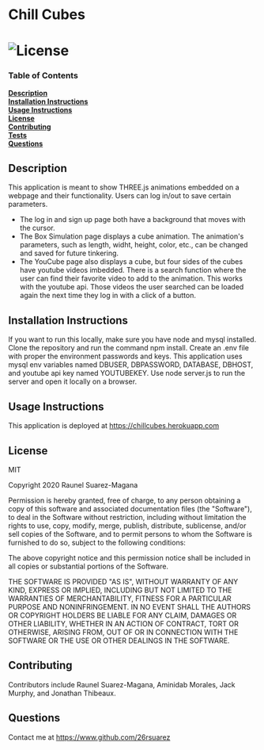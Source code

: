 # Chill Cubes

# ![License](https://img.shields.io/badge/License-MIT-yellow.svg) 

### Table of Contents
**[Description](##description)**<br>
**[Installation Instructions](#installation-instructions)**<br>
**[Usage Instructions](#usage-instructions)**<br>
**[License](#license)**<br>
**[Contributing](#contributing)**<br>
**[Tests](#tests)**<br>
**[Questions](#questions)**<br>

## Description
This application is meant to show THREE.js animations embedded on a webpage and their functionality. Users can log in/out to save certain parameters.
- The log in and sign up page both have a background that moves with the cursor.
- The Box Simulation page displays a cube animation. The animation's parameters, such as length, widht, height, color, etc., can be changed and saved for future tinkering. 
- The YouCube page also displays a cube, but four sides of the cubes have youtube videos imbedded. There is a search function where the user can find their favorite video to add to the animation. This works with the youtube
api. Those videos the user searched can be loaded again the next time they log in with a click of a button.  

## Installation Instructions
If you want to run this locally, make sure you have node and mysql installed. Clone the repository and run the command npm install. Create an .env file with proper the environment passwords and keys. This application uses mysql env variables named DBUSER, DBPASSWORD, DATABASE, DBHOST, and youtube api key named YOUTUBEKEY. Use node server.js to run the server and open it locally on a browser.

## Usage Instructions

This application is deployed at https://chillcubes.herokuapp.com





## License

MIT 

Copyright 2020 Raunel Suarez-Magana

Permission is hereby granted, free of charge, to any person obtaining a copy of this software and associated documentation files (the "Software"), to deal in the Software without restriction, including without limitation the rights to use, copy, modify, merge, publish, distribute, sublicense, and/or sell copies of the Software, and to permit persons to whom the Software is furnished to do so, subject to the following conditions:

The above copyright notice and this permission notice shall be included in all copies or substantial portions of the Software.

THE SOFTWARE IS PROVIDED "AS IS", WITHOUT WARRANTY OF ANY KIND, EXPRESS OR IMPLIED, INCLUDING BUT NOT LIMITED TO THE WARRANTIES OF MERCHANTABILITY, FITNESS FOR A PARTICULAR PURPOSE AND NONINFRINGEMENT. IN NO EVENT SHALL THE AUTHORS OR COPYRIGHT HOLDERS BE LIABLE FOR ANY CLAIM, DAMAGES OR OTHER LIABILITY, WHETHER IN AN ACTION OF CONTRACT, TORT OR OTHERWISE, ARISING FROM, OUT OF OR IN CONNECTION WITH THE SOFTWARE OR THE USE OR OTHER DEALINGS IN THE SOFTWARE.

## Contributing
Contributors include Raunel Suarez-Magana, Aminidab Morales, Jack Murphy, and Jonathan Thibeaux.



## Questions
Contact me at https://www.github.com/26rsuarez





